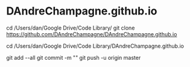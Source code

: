 # DAndreChampagne.github.io

cd /Users/dan/Google Drive/Code Library/
git clone https://github.com/DAndreChampagne/DAndreChampagne.github.io

cd /Users/dan/Google Drive/Code Library/DAndreChampagne.github.io

git add --all
git commit -m ""
git push -u origin master



<meta property="og:title" content="DAndreChampagne.github.io" />
<meta property="og:locale" content="en_US" />
<link rel="canonical" href="https://dandrechampagne.github.io/" />
<meta property="og:url" content="https://dandrechampagne.github.io/" />
<meta property="og:site_name" content="DAndreChampagne.github.io" />
<script type="application/ld+json">{"@type":"WebSite","url":"https://dandrechampagne.github.io/","name":"DAndreChampagne.github.io","headline":"DAndreChampagne.github.io","@context":"http://schema.org"}</script>
